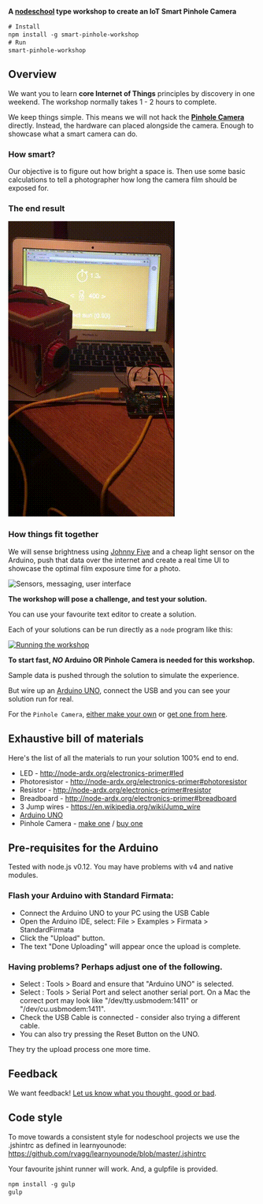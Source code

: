 **A [nodeschool][1] type workshop to create an IoT Smart Pinhole Camera**

```shell
# Install
npm install -g smart-pinhole-workshop
# Run
smart-pinhole-workshop
```

## Overview

We want you to learn __core Internet of Things__ principles by discovery in one weekend. The workshop normally takes 1 - 2 hours to complete. 

We keep things simple. This means we will not hack the [__Pinhole Camera__][4] directly. Instead, the hardware can placed alongside the camera. Enough to showcase what a smart camera can do.

### How smart?

Our objective is to figure out how bright a space is. Then use some basic calculations to tell a photographer how long the camera film should be exposed for.

### The end result

![Camera, arduino and lightmeter setup](docs/smart-pinhole-camera-setup.gif)

### How things fit together

We will sense brightness using [Johnny Five](http://johnny-five.io) and a cheap light sensor on the Arduino, push that data over the internet and create a real time UI to showcase the optimal film exposure time for a photo.

![Sensors, messaging, user interface ](https://rawgit.com/CardboardIoT/smart-pinhole-workshop/master/docs/smart-pinhole-flow.svg)

**The workshop will pose a challenge, and test your solution.**

You can use your favourite text editor to create a solution.

Each of your solutions can be run directly as a `node` program like this:

[![Running the workshop](https://asciinema.org/a/7j43i5cvd3upi90aagharrfcz.png)](https://asciinema.org/a/7j43i5cvd3upi90aagharrfcz?autoplay=1&speed=1.5)

**To start fast, _NO_ Arduino OR Pinhole Camera is needed for this workshop.**

Sample data is pushed through the solution to simulate the experience.

But wire up an [Arduino UNO][2], connect the USB and you can see your solution run for real.

For the `Pinhole Camera`, [either make your own][3] or [get one from here][4].

## Exhaustive bill of materials

Here's the list of all the materials to run your solution 100% end to end.

- LED - http://node-ardx.org/electronics-primer#led
- Photoresistor - http://node-ardx.org/electronics-primer#photoresistor
- Resistor - http://node-ardx.org/electronics-primer#resistor
- Breadboard - http://node-ardx.org/electronics-primer#breadboard
- 3 Jump wires - https://en.wikipedia.org/wiki/Jump_wire
- [Arduino UNO][2]
- Pinhole Camera - [make one][3] / [buy one][4]

## Pre-requisites for the Arduino

Tested with node.js v0.12. You may have problems with v4 and native modules.

### Flash your Arduino with Standard Firmata:

- Connect the Arduino UNO to your PC using the USB Cable
- Open the Arduino IDE, select: File > Examples > Firmata > StandardFirmata
- Click the "Upload" button.
- The text "Done Uploading" will appear once the upload is complete.

### Having problems? Perhaps adjust one of the following.

* Select : Tools > Board and ensure that "Arduino UNO" is selected.
* Select : Tools > Serial Port and select another serial port.
   On a Mac the correct port may look like "/dev/tty.usbmodem:1411" or "/dev/cu.usbmodem:1411".
* Check the USB Cable is connected - consider also trying a different cable.
* You can also try pressing the Reset Button on the UNO.

They try the upload process one more time.

## Feedback

We want feedback! [Let us know what you thought, good or bad](mailto:hello@cardboardiot.com?subject=Demo+workshop+feedback).

## Code style

To move towards a consistent style for nodeschool projects we use the .jshintrc
as defined in learnyounode: https://github.com/rvagg/learnyounode/blob/master/.jshintrc

Your favourite jshint runner will work. And, a gulpfile is provided.

```shell
npm install -g gulp
gulp
```


[1]: http://nodeschool.io/
[2]: https://www.arduino.cc/en/Main/ArduinoBoardUno
[4]: http://thepopuppinholecompany.com/viddy
[3]: http://www.instructables.com/id/How-To-Make-A-Pinhole-Camera/
